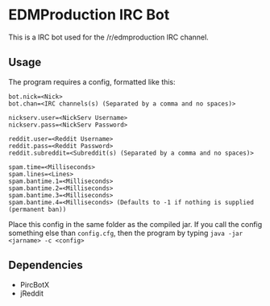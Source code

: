 EDMProduction IRC Bot
=====================

This is a IRC bot used for the /r/edmproduction IRC channel.

## Usage

The program requires a config, formatted like this:

    bot.nick=<Nick>
    bot.chan=<IRC channels(s) (Separated by a comma and no spaces)>

    nickserv.user=<NickServ Username>
    nickserv.pass=<NickServ Password>

    reddit.user=<Reddit Username>
    reddit.pass=<Reddit Password>
    reddit.subreddit=<Subreddit(s) (Separated by a comma and no spaces)>

    spam.time=<Milliseconds>
    spam.lines=<Lines>
    spam.bantime.1=<Milliseconds>
    spam.bantime.2=<Milliseconds>
    spam.bantime.3=<Milliseconds>
    spam.bantime.4=<Milliseconds> (Defaults to -1 if nothing is supplied (permanent ban))

Place this config in the same folder as the compiled jar. If you call the config something else than `config.cfg`, then the program by typing `java -jar <jarname> -c <config>`



## Dependencies

* PircBotX
* jReddit
